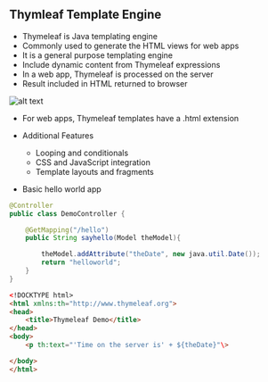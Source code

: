 ## Thymleaf Template Engine
* Thymeleaf is Java templating engine
* Commonly used to generate the HTML views for web apps
* It is a general purpose templating engine
* Include dynamic content from Thymeleaf expressions
* In a web app, Thymeleaf is processed on the server
* Result included in HTML returned to browser 

![alt text](thymeleaf.png)

* For web apps, Thymeleaf templates have a .html extension
* Additional Features
    * Looping and conditionals
    * CSS and JavaScript integration
    * Template layouts and fragments

* Basic hello world app

```Java
@Controller
public class DemoController {

    @GetMapping("/hello")
    public String sayhello(Model theModel){

        theModel.addAttribute("theDate", new java.util.Date());
        return "helloworld";
    }
}
```
```Html
<!DOCKTYPE html>
<html xmlns:th="http://www.thymeleaf.org">
<head>
    <title>Thymeleaf Demo</title>
</head>
<body>
    <p th:text="'Time on the server is' + ${theDate}"\>

</body>
</html>
```